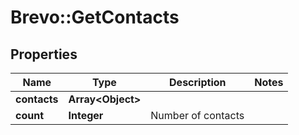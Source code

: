 # Brevo::GetContacts

## Properties
Name | Type | Description | Notes
------------ | ------------- | ------------- | -------------
**contacts** | **Array&lt;Object&gt;** |  | 
**count** | **Integer** | Number of contacts | 


